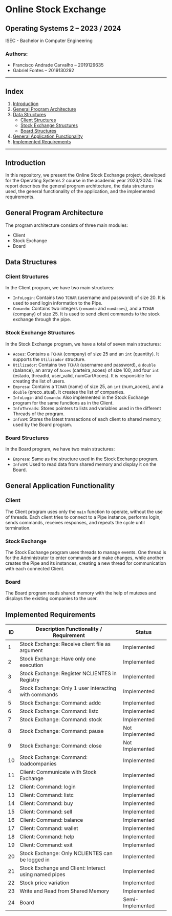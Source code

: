 # Online Stock Exchange

## Operating Systems 2 – 2023 / 2024
ISEC - Bachelor in Computer Engineering

### Authors:
- Francisco Andrade Carvalho – 2019129635
- Gabriel Fontes – 2019130292

---

## Index

1. [Introduction](#introduction)
2. [General Program Architecture](#general-program-architecture)
3. [Data Structures](#data-structures)
    - [Client Structures](#client-structures)
    - [Stock Exchange Structures](#stock-exchange-structures)
    - [Board Structures](#board-structures)
4. [General Application Functionality](#general-application-functionality)
5. [Implemented Requirements](#implemented-requirements)

---

## Introduction

In this repository, we present the Online Stock Exchange project, developed for the Operating Systems 2 course in the academic year 2023/2024. This report describes the general program architecture, the data structures used, the general functionality of the application, and the implemented requirements.

## General Program Architecture

The program architecture consists of three main modules:
- Client
- Stock Exchange
- Board

## Data Structures

### Client Structures

In the Client program, we have two main structures:
- `InfoLogin`: Contains two `TCHAR` (username and password) of size 20. It is used to send login information to the Pipe.
- `Comando`: Contains two integers (`comando` and `numAcoes`), and a `TCHAR` (company) of size 25. It is used to send client commands to the stock exchange through the pipe.

### Stock Exchange Structures

In the Stock Exchange program, we have a total of seven main structures:
- `Acoes`: Contains a `TCHAR` (company) of size 25 and an `int` (quantity). It supports the `Utilizador` structure.
- `Utilizador`: Contains two `TCHAR` (username and password), a `double` (balance), an array of `Acoes` (carteira_acoes) of size 100, and four `int` (estado, threadId, user_valid, numCartAcoes). It is responsible for creating the list of users.
- `Empresa`: Contains a `TCHAR` (name) of size 25, an `int` (num_acoes), and a `double` (preco_atual). It creates the list of companies.
- `InfoLogin` and `Comando`: Also implemented in the Stock Exchange program for the same functions as in the Client.
- `InfoThreads`: Stores pointers to lists and variables used in the different Threads of the program.
- `InfoSM`: Stores the latest transactions of each client to shared memory, used by the Board program.

### Board Structures

In the Board program, we have two main structures:
- `Empresa`: Same as the structure used in the Stock Exchange program.
- `InfoSM`: Used to read data from shared memory and display it on the Board.

## General Application Functionality

### Client

The Client program uses only the `main` function to operate, without the use of threads. Each client tries to connect to a Pipe instance, performs login, sends commands, receives responses, and repeats the cycle until termination.

### Stock Exchange

The Stock Exchange program uses threads to manage events. One thread is for the Administrator to enter commands and make changes, while another creates the Pipe and its instances, creating a new thread for communication with each connected Client.

### Board

The Board program reads shared memory with the help of mutexes and displays the existing companies to the user.

## Implemented Requirements

| ID  | Description Functionality / Requirement                       | Status              |
|-----|---------------------------------------------------------------|---------------------|
| 1   | Stock Exchange: Receive client file as argument                | Implemented         |
| 2   | Stock Exchange: Have only one execution                       | Implemented         |
| 3   | Stock Exchange: Register NCLIENTES in Registry                | Implemented         |
| 4   | Stock Exchange: Only 1 user interacting with commands         | Implemented         |
| 5   | Stock Exchange: Command: addc                                 | Implemented         |
| 6   | Stock Exchange: Command: listc                                | Implemented         |
| 7   | Stock Exchange: Command: stock                                | Implemented         |
| 8   | Stock Exchange: Command: pause                                | Not Implemented     |
| 9   | Stock Exchange: Command: close                                | Not Implemented     |
| 10  | Stock Exchange: Command: loadcompanies                        | Implemented         |
| 11  | Client: Communicate with Stock Exchange                       | Implemented         |
| 12  | Client: Command: login                                        | Implemented         |
| 13  | Client: Command: listc                                        | Implemented         |
| 14  | Client: Command: buy                                          | Implemented         |
| 15  | Client: Command: sell                                         | Implemented         |
| 16  | Client: Command: balance                                      | Implemented         |
| 17  | Client: Command: wallet                                       | Implemented         |
| 18  | Client: Command: help                                         | Implemented         |
| 19  | Client: Command: exit                                         | Implemented         |
| 20  | Stock Exchange: Only NCLIENTES can be logged in               | Implemented         |
| 21  | Stock Exchange and Client: Interact using named pipes         | Implemented         |
| 22  | Stock price variation                                         | Implemented         |
| 23  | Write and Read from Shared Memory                             | Implemented         |
| 24  | Board                                                         | Semi-Implemented    |
